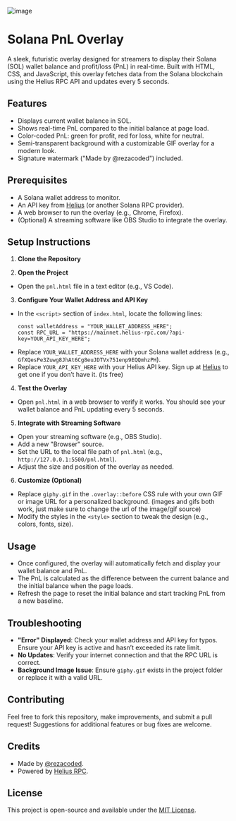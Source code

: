 ![image](https://github.com/user-attachments/assets/c7c06460-0a3c-472a-9266-e0944575dd94)


# Solana PnL Overlay

A sleek, futuristic overlay designed for streamers to display their Solana (SOL) wallet balance and profit/loss (PnL) in real-time. Built with HTML, CSS, and JavaScript, this overlay fetches data from the Solana blockchain using the Helius RPC API and updates every 5 seconds.

## Features
- Displays current wallet balance in SOL.
- Shows real-time PnL compared to the initial balance at page load.
- Color-coded PnL: green for profit, red for loss, white for neutral.
- Semi-transparent background with a customizable GIF overlay for a modern look.
- Signature watermark ("Made by @rezacoded") included.

## Prerequisites
- A Solana wallet address to monitor.
- An API key from [Helius](https://helius.xyz/) (or another Solana RPC provider).
- A web browser to run the overlay (e.g., Chrome, Firefox).
- (Optional) A streaming software like OBS Studio to integrate the overlay.

## Setup Instructions

1. **Clone the Repository**

2. **Open the Project**
- Open the `pnl.html` file in a text editor (e.g., VS Code).

3. **Configure Your Wallet Address and API Key**
- In the `<script>` section of `index.html`, locate the following lines:
  ```
  const walletAddress = "YOUR_WALLET_ADDRESS_HERE";
  const RPC_URL = "https://mainnet.helius-rpc.com/?api-key=YOUR_API_KEY_HERE";
  ```
- Replace `YOUR_WALLET_ADDRESS_HERE` with your Solana wallet address (e.g., `GfXQesPe3Zuwg8JhAt6Cg8euJDTVx751enp9EQQmhzPH`).
- Replace `YOUR_API_KEY_HERE` with your Helius API key. Sign up at [Helius](https://helius.xyz/) to get one if you don’t have it. (its free)

4. **Test the Overlay**
- Open `pnl.html` in a web browser to verify it works. You should see your wallet balance and PnL updating every 5 seconds.

5. **Integrate with Streaming Software**
- Open your streaming software (e.g., OBS Studio).
- Add a new "Browser" source.
- Set the URL to the local file path of `pnl.html` (e.g., `http://127.0.0.1:5500/pnl.html`).
- Adjust the size and position of the overlay as needed.

6. **Customize (Optional)**
- Replace `giphy.gif` in the `.overlay::before` CSS rule with your own GIF or image URL for a personalized background. (images and gifs both work, just make sure to change the url of the image/gif source)
- Modify the styles in the `<style>` section to tweak the design (e.g., colors, fonts, size).

## Usage
- Once configured, the overlay will automatically fetch and display your wallet balance and PnL.
- The PnL is calculated as the difference between the current balance and the initial balance when the page loads.
- Refresh the page to reset the initial balance and start tracking PnL from a new baseline.

## Troubleshooting
- **"Error" Displayed**: Check your wallet address and API key for typos. Ensure your API key is active and hasn’t exceeded its rate limit.
- **No Updates**: Verify your internet connection and that the RPC URL is correct.
- **Background Image Issue**: Ensure `giphy.gif` exists in the project folder or replace it with a valid URL.

## Contributing
Feel free to fork this repository, make improvements, and submit a pull request! Suggestions for additional features or bug fixes are welcome.

## Credits
- Made by [@rezacoded](https://twitter.com/rezacoded).
- Powered by [Helius RPC](https://helius.xyz/).

## License
This project is open-source and available under the [MIT License](LICENSE).
